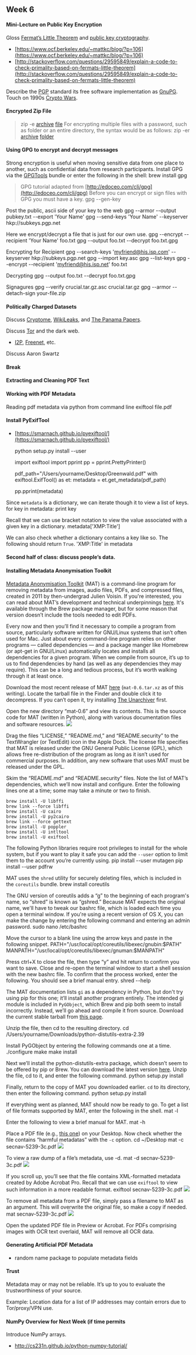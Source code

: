 ## Week 6





#### Mini-Lecture on Public Key Encryption
Gloss [Fermat’s Little Theorem](http://mathworld.wolfram.com/FermatsLittleTheorem.html) and [public key cryptography](http://www.pgpi.org/doc/pgpintro/).
- [https://www.ocf.berkeley.edu/~mattkc/blog/?p=106](https://www.ocf.berkeley.edu/~mattkc/blog/?p=106)
- [http://stackoverflow.com/questions/29595849/explain-a-code-to-check-primality-based-on-fermats-little-theorem](http://stackoverflow.com/questions/29595849/explain-a-code-to-check-primality-based-on-fermats-little-theorem)



Describe the [PGP](https://en.wikipedia.org/wiki/Pretty_Good_Privacy) standard its free software implementation as [GnuPG](https://www.gnupg.org/). Touch on 1990s [Crypto Wars](https://en.wikipedia.org/wiki/Crypto_Wars).



#### Encrypted Zip File
> zip -e [archive](#) [file](#)
For encrypting multiple files with a password, such as folder or an entire directory, the syntax would be as follows:
zip -er [archive](#) [folder](#)



#### Using GPG to encrypt and decrypt messages
Strong encryption is useful when moving sensitive data from one place to another, such as confidential data from research participants. Install GPG via the [GPGTools](https://gpgtools.org/) bundle or enter the following in the shell:
	brew install gpg

> GPG tutorial adapted from [http://edoceo.com/cli/gpg](http://edoceo.com/cli/gpg)
Before you can encrypt or sign files with GPG you must have a key.
	gpg --gen-key

Post the public, ascii side of your key to the web
	gpg --armor --output pubkey.txt --export 'Your Name'
	gpg --send-keys 'Your Name' --keyserver hkp://subkeys.pgp.net

Here we encrypt/decrypt a file that is just for our own use.
	gpg --encrypt --recipient 'Your Name' foo.txt
	gpg --output foo.txt --decrypt foo.txt.gpg

Encrypting for Recipient
	gpg --search-keys 'myfriend@his.isp.com' --keyserver hkp://subkeys.pgp.net
	gpg --import key.asc
	gpg --list-keys
	gpg --encrypt --recipient 'myfriend@his.isp.net' foo.txt

Decrypting
	gpg --output foo.txt --decrypt foo.txt.gpg

Signagures
	gpg --verify crucial.tar.gz.asc crucial.tar.gz
	gpg --armor --detach-sign your-file.zip






#### Politically Charged Datasets
Discuss [Cryptome](http://cryptome.org/), [WikiLeaks](https://wikileaks.org/), and [The Panama Papers](https://panamapapers.icij.org/).

Discuss [Tor](https://www.torproject.org/) and the dark web.
- [I2P](https://geti2p.net/en/), [Freenet](https://freenetproject.org/), etc.

Discuss Aaron Swartz



#### Break


#### Extracting and Cleaning PDF Text


#### Working with PDF Metadata
Reading pdf metadata via python from command line
	exiftool file.pdf


#### Install PyExifTool
- [https://smarnach.github.io/pyexiftool/](https://smarnach.github.io/pyexiftool/)


	python setup.py install --user


	import exiftool
	import pprint
	pp = pprint.PrettyPrinter()
	
	pdf_path="/Users/yourname/Desktop/Greenwald.pdf"
	with exiftool.ExifTool() as et:
	     metadata = et.get_metadata(pdf_path)
	
	pp.pprint(metadata)

Since `metadata` is a dictionary, we can iterate though it to view a list of keys.
	for key in metadata:
	     print key

Recall that we can use bracket notation to view the value associated with a given key in a dictionary.
	metadata['XMP:Title']

We can also check whether a dictionary contains a key like so. The following should return `True`.
	'XMP:Title' in metadata



#### Second half of class: discuss people’s data.




#### Installing Metadata Anonymisation Toolkit
[Metadata Anonymisation Toolkit](https://mat.boum.org/) (MAT) is a command-line program for removing metadata from images, audio files, PDFs, and compressed files, created in 2011 by then-undergrad Julien Voisin. If you're interested, you can read about MAT’s development and technical underpinnings [here](https://arxiv.org/abs/1212.3648). It's available through the Brew package manager, but for some reason that version doesn’t include the tools needed to edit PDFs.

Every now and then you’ll find it necessary to compile a program from source, particularly software written for GNU/Linux systems that isn’t often used for Mac. Just about every command-line program relies on other programs — called dependencies — and a package manger like Homebrew (or apt-get in GNU/Linux) automatically locates and installs all dependencies for a given program. When we compile from source, it’s up to us to find dependencies by hand (as well as any dependencies they may require). This can be a long and tedious process, but it’s worth walking through it at least once.

Download the most recent release of MAT [here](https://mat.boum.org/files/) (`mat-0.6.tar.xz` as of this writing). Locate the tarball file in the Finder and double click it to decompress. If you can’t open it, try installing [The Unarchiver](http://unarchiver.c3.cx/unarchiver) first.

Open the new directory “mat-0.6” and view its contents. This is the source code for MAT (written in Python), along with various documentation files and software resources.
![](DraggedImage.png)

Drag the files “LICENSE,” “README.md,” and “README.security” to the TextWrangler (or TextEdit) icon in the Apple Dock. The license file specifies that MAT is released under the GNU General Public License (GPL), which allows free re-distribution of the program as long as it isn’t used for commercial purposes. In addition, any new software that uses MAT must be released under the GPL.

Skim the “README.md” and “README.security” files. Note the list of MAT’s dependencies, which we’ll now install and configure. Enter the following lines one at a time; some may take a minute or two to finish.

	brew install -U libffi
	brew link --force libffi
	brew install -U cairo
	brew install -U py2cairo
	brew link --force gettext
	brew install -U poppler
	brew install -U intltool
	brew install -U exiftool

The following Python libraries require root privileges to install for the whole system, but if you want to play it safe you can add the `--user` option to limit them to the account you’re currently using.
	pip install --user mutagen
	pip install --user pdfrw

MAT uses the `shred` utility for securely deleting files, which is included in the `coreutils` bundle.
	brew install coreutils

The GNU version of coreutils adds a “g” to the beginning of each program's name, so “shred” is known as “gshred.” Because MAT expects the original name, we'll have to tweak our bashrc file, which is loaded each time you open a terminal window. If you're using a recent version of OS X, you can make the change by entering the following command and entering an admin password.
	sudo nano /etc/bashrc

Move the cursor to a blank line using the arrow keys and paste in the following snippet.
	PATH="/usr/local/opt/coreutils/libexec/gnubin:$PATH"
	MANPATH="/usr/local/opt/coreutils/libexec/gnuman:$MANPATH"

Press ctrl+X to close the file, then type “y” and hit return to confirm you want to save. Close and re-open the terminal window to start a shell session with the new bashrc file. To confirm that the process worked, enter the following. You should see a brief manual entry.
	shred --help

The MAT documentation lists `gi` as a dependency in Python, but don't try using pip for this one; it’ll install another program entirely. The intended gi module is included in `PyGObject`, which Brew and pip both seem to install incorrectly. Instead, we’ll go ahead and compile it from source. Download the current stable tarball from [this page](https://wiki.gnome.org/action/show/Projects/PyGObject?action=show&redirect=PyGObject#Source). 

Unzip the file, then cd to the resulting directory. 
	cd /Users/yourname/Downloads/python-distutils-extra-2.39

Install PyGObject by entering the following commands one at a time.
	./configure
	make
	make install

Next we’ll install the python-distutils-extra package, which doesn’t seem to be offered by pip or Brew. You can download the latest version [here](https://launchpad.net/python-distutils-extra). Unzip the file, cd to it, and enter the following command.
	python setup.py install

Finally, return to the copy of MAT you downloaded earlier. `cd` to its directory, then enter the following command.
	python setup.py install

If everything went as planned, MAT should now be ready to go. To get a list of file formats supported by MAT, enter the following in the shell.
	mat -l

Enter the following to view a brief manual for MAT.
	mat -h

Place a PDF file (e.g., [this one](https://cryptome.org/dodi/2016/secnav-5239-3c.pdf)) on your Desktop. Now check whether the file contains “harmful metadatas” with the `-c` option.
	cd ~/Desktop
	mat -c secnav-5239-3c.pdf
![](DraggedImage-1.png)

To view a raw dump of a file’s metadata, use -d.
	mat -d secnav-5239-3c.pdf
![](DraggedImage-2.png)

If you scroll up, you’ll see that the file contains XML-formatted metadata created by Adobe Acrobat Pro. Recall that we can use `exiftool` to view such information in a more readable format.
	exiftool secnav-5239-3c.pdf
![](DraggedImage-3.png)

To remove all metadata from a PDF file, simply pass a filename to MAT as an argument. This will overwrite the original file, so make a copy if needed.
	mat secnav-5239-3c.pdf
![](DraggedImage-4.png)

Open the updated PDF file in Preview or Acrobat. For PDFs comprising images with OCR text overlaid, MAT will remove all OCR data.


#### Generating Artificial PDF Metadata
- random name package to populate metadata fields

#### Trust
Metadata may or may not be reliable. It’s up to you to evaluate the trustworthiness of your source.

Example: Location data for a list of IP addresses may contain errors due to Tor/proxy/VPN use.


#### NumPy Overview for Next Week (if time permits
Introduce NumPy arrays.
- http://cs231n.github.io/python-numpy-tutorial/
